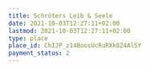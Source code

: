```yaml
---
title: Schröters Leib & Seele
date: 2021-10-03T12:27:11+02:00
lastmod: 2021-10-03T12:27:11+02:00
type: place
place_id: ChIJP_z14BoosUcRuRXk824AlSY
payment_status: 2
---
```

